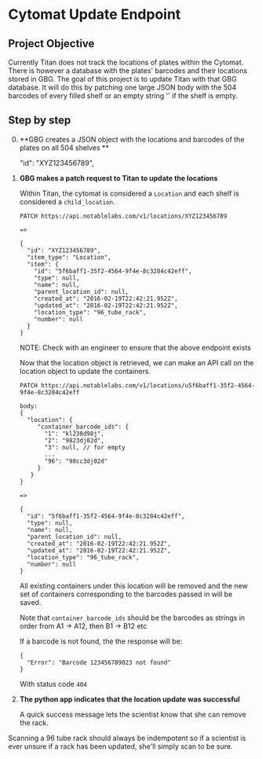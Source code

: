 # Cytomat Update Endpoint

## Project Objective
Currently Titan does not track the locations of plates within the Cytomat. There is however a 
database with the plates' barcodes and their locations stored in GBG. The goal of this project
is to update Titan with that GBG database. It will do this by patching one large JSON body with 
the 504 barcodes of every filled shelf or an empty string '' if the shelf is empty.

## Step by step

0. **GBG creates a JSON object with the locations and barcodes of the plates on all 504 shelves **

   "id": "XYZ123456789",

0. **GBG makes a patch request to Titan to update the locations**

   Within Titan, the cytomat is considered a `Location` and each shelf is considered a 
   `child_location`. 
   ```
   PATCH https://api.notablelabs.com/v1/locations/XYZ123456789

   =>

   {
     "id": "XYZ123456789",
     "item_type": "Location",
     "item": {
       "id": "5f6baff1-35f2-4564-9f4e-8c3284c42eff",
       "type": null,
       "name": null,
       "parent_location_id": null,
       "created_at": "2016-02-19T22:42:21.952Z",
       "updated_at": "2016-02-19T22:42:21.952Z",
       "location_type": "96_tube_rack",
       "number": null
     }
   }
   ```
   NOTE: Check with an engineer to ensure that the above endpoint exists


   Now that the location object is retrieved, we can make an API call on
   the location object to update the containers.

   ```
   PATCH https://api.notablelabs.com/v1/locations/u5f6baff1-35f2-4564-9f4e-8c3284c42eff

   body:
   {
     "location": {
        "container_barcode_ids": {
          "1": "kl238d98j", 
          "2": "9823dj02d",
          "3": null, // for empty
          ...
          "96": "98cc3dj02d"
        }
      }
   }

   =>

   {
     "id": "5f6baff1-35f2-4564-9f4e-8c3284c42eff",
     "type": null,
     "name": null,
     "parent_location_id": null,
     "created_at": "2016-02-19T22:42:21.952Z",
     "updated_at": "2016-02-19T22:42:21.952Z",
     "location_type": "96_tube_rack",
     "number": null
   }
   ```

   All existing containers under this location will be removed and the
   new set of containers corresponding to the barcodes passed in will be
   saved.

   Note that `container_barcode_ids` should be the barcodes as strings
   in order from A1 -> A12, then B1 -> B12 etc

   If a barcode is not found, the the response will be:

   ```
   {
     "Error": "Barcode 123456789023 not found"
   }
   ```
   With status code `404`

0. **The python app indicates that the location update was successful**

   A quick success message lets the scientist know that she can remove
   the rack.

Scanning a 96 tube rack should always be indempotent so if a scientist
is ever unsure if a rack has been updated, she'll simply scan to be
sure.
